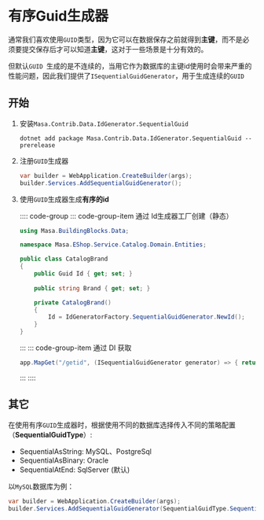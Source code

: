 # 有序Guid生成器

通常我们喜欢使用`GUID`类型，因为它可以在数据保存之前就得到**主键**，而不是必须要提交保存后才可以知道**主键**，这对于一些场景是十分有效的。

但默认`GUID `生成的是不连续的，当用它作为数据库的主键id使用时会带来严重的性能问题，因此我们提供了`ISequentialGuidGenerator`，用于生成连续的`GUID`

## 开始

1. 安装`Masa.Contrib.Data.IdGenerator.SequentialGuid`

   ```shell 终端
   dotnet add package Masa.Contrib.Data.IdGenerator.SequentialGuid --prerelease
   ```

   

2. 注册`GUID`生成器

   ```csharp 终端
   var builder = WebApplication.CreateBuilder(args);
   builder.Services.AddSequentialGuidGenerator();
   ```

3. 使用`GUID`生成器生成**有序的id**

   :::: code-group
   ::: code-group-item 通过 Id生成器工厂创建（静态）

   ```csharp Domain/Entities/CatalogBrand.cs
   using Masa.BuildingBlocks.Data;
   
   namespace Masa.EShop.Service.Catalog.Domain.Entities;
   
   public class CatalogBrand
   {
       public Guid Id { get; set; }
       
       public string Brand { get; set; }
   
       private CatalogBrand()
       {
           Id = IdGeneratorFactory.SequentialGuidGenerator.NewId();
       }
   }
   ```
   :::
   ::: code-group-item 通过 DI 获取

   ```csharp Program.cs
   app.MapGet("/getid", (ISequentialGuidGenerator generator) => { return generator.NewId(); });
   ```
   :::
   ::::

## 其它

在使用有序`GUID`生成器时，根据使用不同的数据库选择传入不同的策略配置（**SequentialGuidType**）:

* SequentialAsString: MySQL、PostgreSql
* SequentialAsBinary: Oracle
* SequentialAtEnd: SqlServer (默认)

以`MySQL`数据库为例：

```csharp Program.cs
var builder = WebApplication.CreateBuilder(args);
builder.Services.AddSequentialGuidGenerator(SequentialGuidType.SequentialAsString);
```

